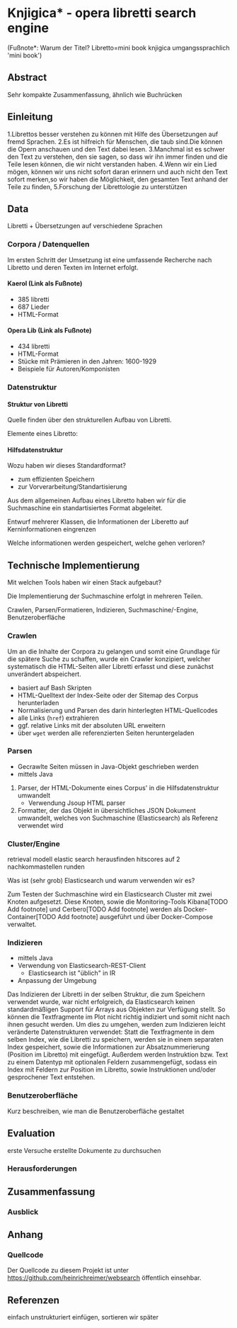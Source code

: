 # Knjigica* - opera libretti search engine

(Fußnote*:
Warum der Titel?
Libretto=mini book
knjigica umgangssprachlich 'mini book')

## Abstract

Sehr kompakte Zusammenfassung, ähnlich wie Buchrücken

## Einleitung

1.Librettos besser verstehen zu können mit Hilfe des Übersetzungen auf fremd Sprachen.
2.Es ist hilfreich für Menschen, die taub sind.Die können die Opern anschauen und den Text dabei lesen.
3.Manchmal ist es schwer den Text zu verstehen, den sie sagen, so dass wir ihn immer finden und die Teile lesen können, die wir nicht verstanden haben.
4.Wenn wir ein Lied mögen, können wir uns nicht sofort daran erinnern und auch nicht den Text sofort merken,so wir haben die Möglichkeit, den gesamten Text anhand der Teile zu finden,
5.Forschung der Librettologie zu unterstützen

## Data

Libretti + Übersetzungen auf verschiedene Sprachen

### Corpora / Datenquellen

Im ersten Schritt der Umsetzung ist eine umfassende Recherche
nach Libretto und deren Texten im Internet erfolgt.

#### Kaerol (Link als Fußnote)

- 385 libretti
- 687 Lieder
- HTML-Format

#### Opera Lib (Link als Fußnote)

- 434 libretti
- HTML-Format
- Stücke mit Prämieren in den Jahren: 1600-1929
- Beispiele für Autoren/Komponisten

<!--
#### Opera Folio (Link als Fußnote)

- noch nicht benutzt
- 512 libretti
- Italienische Libretti vom 18. bis frühes 20. Jahrhundert
- Französische Libretti vom 17. bis 20. Jahrhundert
- Englische Libretti vom 18. Jahrhundert
- Deutsche Libretti vom 18. bis 19. Jahrhundert

#### Opera Glass @ Standford (Link als Fußnote)

- noch nicht benutzt
- 170 Libretti
- 389 Übersetzungen
- 65 Komponisten

#### Aria (Link als Fußnote)

- noch nicht benutzt
- 177 Libretti
- Maintainer/Creator: Rob Glaubitz

#### Teatro La Fenice di Venezia Libretti (Link als Fußnote)

- noch nicht benutzt
- 1792

#### Collection Ulric Voyer (Link als Fußnote)

- noch nicht benutzt
- 220 Libretti
-->

### Datenstruktur

#### Struktur von Libretti

Quelle finden über den strukturellen Aufbau von Libretti. 

Elemente eines Libretto: 


#### Hilfsdatenstruktur 

Wozu haben wir dieses Standardformat?
- zum effizienten Speichern
- zur Vorverarbeitung/Standartisierung

Aus dem allgemeinen Aufbau eines Libretto haben wir für die Suchmaschine ein standartisiertes Format abgeleitet.

Entwurf mehrerer Klassen, die Informationen der Liberetto auf Kerninformationen eingrenzen

Welche informationen werden gespeichert, welche gehen verloren?

## Technische Implementierung

Mit welchen Tools haben wir einen Stack aufgebaut?

Die Implementierung der Suchmaschine erfolgt in mehreren Teilen.

Crawlen, Parsen/Formatieren, Indizieren, Suchmaschine/-Engine, Benutzeroberfläche

### Crawlen

Um an die Inhalte der Corpora zu gelangen 
und somit eine Grundlage für die spätere Suche zu schaffen, 
wurde ein Crawler konzipiert, 
welcher systematisch die HTML-Seiten aller Libretti erfasst 
und diese zunächst unverändert abspeichert. 

- basiert auf Bash Skripten
- HTML-Quelltext der Index-Seite oder der Sitemap des Corpus herunterladen 
- Normalisierung und Parsen des darin hinterlegten HTML-Quellcodes
- alle Links (`href`) extrahieren
- ggf. relative Links mit der absoluten URL erweitern
- über `wget` werden alle referenzierten Seiten heruntergeladen

### Parsen

- Gecrawlte Seiten müssen in Java-Objekt geschrieben werden
- mittels Java

1. Parser, der HTML-Dokumente eines Corpus' in die Hilfsdatenstruktur umwandelt
    - Verwendung Jsoup HTML parser
2. Formatter, der das Objekt in übersichtliches JSON Dokument umwandelt, 
    welches von Suchmaschine (Elasticsearch) als Referenz verwendet wird

### Cluster/Engine

retrieval modell elastic search herausfinden
hitscores auf 2 nachkommastellen runden

Was ist (sehr grob) Elasticsearch und warum verwenden wir es?

Zum Testen der Suchmaschine wird ein Elasticsearch Cluster mit zwei Knoten aufgesetzt.
Diese Knoten, sowie die Monitoring-Tools Kibana[TODO Add footnote] und Cerbero[TODO Add footnote] 
werden als Docker-Container[TODO Add footnote] ausgeführt und über Docker-Compose verwaltet.

### Indizieren
- mittels Java
- Verwendung von Elasticsearch-REST-Client
  - Elasticsearch ist "üblich" in IR
- Anpassung der Umgebung

Das Indizieren der Libretti in der selben Struktur, 
die zum Speichern verwendet wurde, war nicht erfolgreich, 
da Elasticsearch keinen standardmäßigen Support für Arrays aus Objekten zur Verfügung stellt.
So können die Textfragmente im Plot nicht richtig indiziert und somit nicht nach ihnen gesucht werden.
Um dies zu umgehen, werden zum Indizieren leicht veränderte Datenstrukturen verwendet:
Statt die Textfragmente in dem selben Index, wie die Libretti zu speichern, 
werden sie in einem separaten Index gespeichert, 
sowie die Informationen zur Absatznummerierung (Position im Libretto) mit eingefügt. 
Außerdem werden Instruktion bzw. Text zu einem Datentyp mit optionalen Feldern zusammengefügt, 
sodass ein Index mit Feldern zur Position im Libretto, 
sowie Instruktionen und/oder gesprochener Text entstehen.

### Benutzeroberfläche

Kurz beschreiben, wie man die Benutzeroberfläche gestaltet

## Evaluation

erste Versuche erstellte Dokumente zu durchsuchen

### Herausforderungen

## Zusammenfassung

### Ausblick

## Anhang

### Quellcode

Der Quellcode zu diesem Projekt ist unter https://github.com/heinrichreimer/websearch öffentlich einsehbar.

## Referenzen
einfach unstrukturiert einfügen, sortieren wir später
